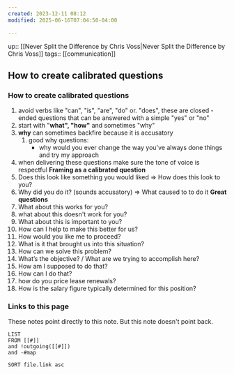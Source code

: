 ```yaml
---
created: 2023-12-11 08:12
modified: 2025-06-16T07:04:50-04:00

---
```

up::  [[Never Split the Difference by Chris Voss|Never Split the Difference by Chris Voss]]
tags:: [[communication]]

## How to create calibrated questions

### How to create calibrated questions
1. avoid verbs like "can", "is", "are", "do" or. "does", these are closed -ended questions that can be answered with a simple "yes" or "no"
2. start with "**what", "how"** and sometimes "why"
6.  **why** can sometimes backfire because it is accusatory
	1. good why questions:
		- why would you ever change the way you've always done things and try my approach
2. when delivering these questions make sure the tone of voice is respectful
**Framing as a calibrated question**
1. Does this look like something you would liked => How does this look to you?
2. Why did you do it? (sounds accusatory) => What caused to to do it
**Great questions**
4. What about this works for you?
5. what about this doesn't work for you?
6. What about this is important to you?
7. How can I help to make this better for us?
8. How would you like me to proceed?
9. What is it that brought us into this situation?
10. How can we solve this problem?
11. What’s the objective? / What are we trying to accomplish here?
12. How am I supposed to do that?
13. How can I do that?
14. how do you price lease renewals?
15. How is the salary figure typically determined for this position?


### Links to this page
These notes point directly to this note. But this note doesn't point back.
```dataview
LIST
FROM [[#]]
and !outgoing([[#]])
and -#map

SORT file.link asc
```
